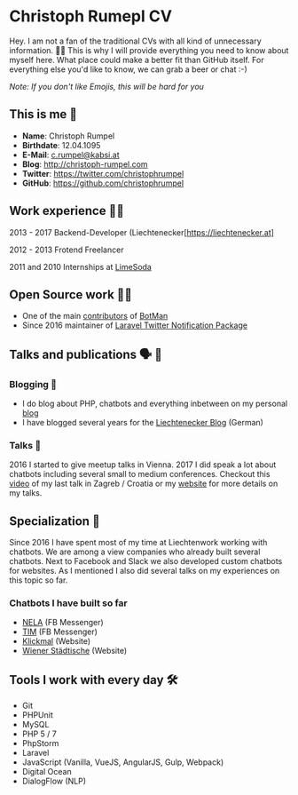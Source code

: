 # Christoph Rumepl CV

Hey. I am not a fan of the traditional CVs with all kind of unnecessary information. 👎🏼
This is why I will provide everything you need to know about myself here. What place could make a better fit than GitHub itself. For everything else you'd like to know, we can grab a beer or chat :-)

*Note: If you don't like Emojis, this will be hard for you*

## This is me 👨

* **Name**: Christoph Rumpel
* **Birthdate**: 12.04.1095
* **E-Mail**: c.rumpel@kabsi.at
* **Blog**: http://christoph-rumpel.com
* **Twitter**: https://twitter.com/christophrumpel
* **GitHub**: https://github.com/christophrumpel

## Work experience 👨‍💻

2013 - 2017 Backend-Developer (Liechtenecker[https://liechtenecker.at]

2012 - 2013 Frotend Freelancer

2011 and 2010 Internships at [LimeSoda](https://www.limesoda.com)

## Open Source work 🤲🏼

* One of the main [contributors](https://github.com/botman/botman/graphs/contributors) of [BotMan](https://botman.io/)
* Since 2016 maintainer of [Laravel Twitter Notification Package](https://github.com/laravel-notification-channels/twitter)

## Talks and publications 🗣 🎤

### Blogging 📝

* I do blog about PHP, chatbots and everything inbetween on my personal [blog](http://christoph-rumpel.com)
* I have blogged several years for the [Liechtenecker Blog](https://liechtenecker.at/blog) (German)

### Talks 💬

2016 I started to give meetup talks in Vienna. 2017 I did speak a lot about chatbots including several small to medium conferences.
Checkout this [video](https://youtu.be/DbSNTjLszsM) of my last talk in Zagreb / Croatia or my [website](christoph-rumpel.com/talks) for more details on my talks.

## Specialization 🤖

Since 2016 I have spent most of my time at Liechtenwork working with chatbots. We are among a view companies who already built several chatbots. Next to Facebook and Slack we also developed custom chatbots for websites.
As I mentioned I also did several talks on my experiences on this topic so far.

### Chatbots I have built so far

* [NELA](https://liechtenecker.at/tools/nela/) (FB Messenger)
* [TIM](https://www.messenger.com/t/liechteneckers) (FB Messenger)
* [Klickmal](https://www.klickmal.at/mobilitaet/kfz-versicherung.html) (Website)
* [Wiener Städtische](https://www.wienerstaedtische.at/) (Website)

## Tools I work with every day 🛠

* Git
* PHPUnit
* MySQL
* PHP 5 / 7
* PhpStorm
* Laravel
* JavaScript (Vanilla, VueJS, AngularJS, Gulp, Webpack)
* Digital Ocean
* DialogFlow (NLP)
